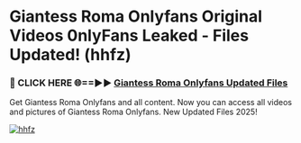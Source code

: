 # Giantess Roma Onlyfans Original Videos 0nlyFans Leaked - Files Updated! (hhfz)

<h3>🔴 CLICK HERE 🌐==►► <a href="https://tinyurl.com/2m67pmp6" rel="nofollow">Giantess Roma Onlyfans Updated Files</a></h3>

Get Giantess Roma Onlyfans and all content. Now you can access all videos and pictures of Giantess Roma Onlyfans. New Updated Files 2025!

[![hhfz](https://i.imgur.com/H4QAA4z.gif)](https://tinyurl.com/2m67pmp6)